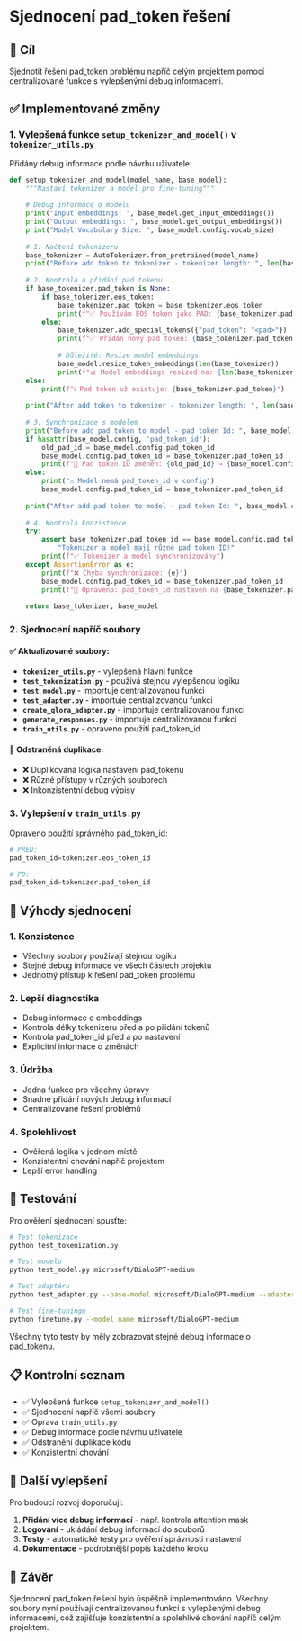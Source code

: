 # Sjednocení pad_token řešení

## 🎯 Cíl

Sjednotit řešení pad_token problému napříč celým projektem pomocí centralizované funkce s vylepšenými debug informacemi.

## ✅ Implementované změny

### 1. **Vylepšená funkce `setup_tokenizer_and_model()` v `tokenizer_utils.py`**

Přidány debug informace podle návrhu uživatele:

```python
def setup_tokenizer_and_model(model_name, base_model):
    """Nastaví tokenizer a model pro fine-tuning"""
    
    # Debug informace o modelu
    print("Input embeddings: ", base_model.get_input_embeddings())
    print("Output embeddings: ", base_model.get_output_embeddings())
    print("Model Vocabulary Size: ", base_model.config.vocab_size)
    
    # 1. Načtení tokenizeru
    base_tokenizer = AutoTokenizer.from_pretrained(model_name)
    print("Before add token to tokenizer - tokenizer length: ", len(base_tokenizer))
    
    # 2. Kontrola a přidání pad tokenu
    if base_tokenizer.pad_token is None:
        if base_tokenizer.eos_token:
            base_tokenizer.pad_token = base_tokenizer.eos_token
            print(f"✅ Používám EOS token jako PAD: {base_tokenizer.pad_token}")
        else:
            base_tokenizer.add_special_tokens({"pad_token": "<pad>"})
            print(f"✅ Přidán nový pad token: {base_tokenizer.pad_token}")
            
            # Důležité: Resize model embeddings
            base_model.resize_token_embeddings(len(base_tokenizer))
            print(f"📊 Model embeddings resized na: {len(base_tokenizer)}")
    else:
        print(f"ℹ️ Pad token už existuje: {base_tokenizer.pad_token}")
    
    print("After add token to tokenizer - tokenizer length: ", len(base_tokenizer))
    
    # 3. Synchronizace s modelem
    print("Before add pad token to model - pad token Id: ", base_model.config.pad_token_id)
    if hasattr(base_model.config, 'pad_token_id'):
        old_pad_id = base_model.config.pad_token_id
        base_model.config.pad_token_id = base_tokenizer.pad_token_id
        print(f"🔄 Pad token ID změněn: {old_pad_id} → {base_model.config.pad_token_id}")
    else:
        print("⚠️ Model nemá pad_token_id v config")
        base_model.config.pad_token_id = base_tokenizer.pad_token_id
    
    print("After add pad token to model - pad token Id: ", base_model.config.pad_token_id)
    
    # 4. Kontrola konzistence
    try:
        assert base_tokenizer.pad_token_id == base_model.config.pad_token_id, \
            "Tokenizer a model mají různé pad token ID!"
        print(f"✅ Tokenizer a model synchronizovány")
    except AssertionError as e:
        print(f"❌ Chyba synchronizace: {e}")
        base_model.config.pad_token_id = base_tokenizer.pad_token_id
        print(f"🔧 Opraveno: pad_token_id nastaven na {base_tokenizer.pad_token_id}")
    
    return base_tokenizer, base_model
```

### 2. **Sjednocení napříč soubory**

#### ✅ **Aktualizované soubory:**

- **`tokenizer_utils.py`** - vylepšená hlavní funkce
- **`test_tokenization.py`** - používá stejnou vylepšenou logiku
- **`test_model.py`** - importuje centralizovanou funkci
- **`test_adapter.py`** - importuje centralizovanou funkci
- **`create_qlora_adapter.py`** - importuje centralizovanou funkci
- **`generate_responses.py`** - importuje centralizovanou funkci
- **`train_utils.py`** - opraveno použití pad_token_id

#### 🔄 **Odstraněná duplikace:**

- ❌ Duplikovaná logika nastavení pad_tokenu
- ❌ Různé přístupy v různých souborech
- ❌ Inkonzistentní debug výpisy

### 3. **Vylepšení v `train_utils.py`**

Opraveno použití správného pad_token_id:

```python
# PŘED:
pad_token_id=tokenizer.eos_token_id

# PO:
pad_token_id=tokenizer.pad_token_id
```

## 🎯 Výhody sjednocení

### 1. **Konzistence**
- Všechny soubory používají stejnou logiku
- Stejné debug informace ve všech částech projektu
- Jednotný přístup k řešení pad_token problému

### 2. **Lepší diagnostika**
- Debug informace o embeddings
- Kontrola délky tokenizeru před a po přidání tokenů
- Kontrola pad_token_id před a po nastavení
- Explicitní informace o změnách

### 3. **Údržba**
- Jedna funkce pro všechny úpravy
- Snadné přidání nových debug informací
- Centralizované řešení problémů

### 4. **Spolehlivost**
- Ověřená logika v jednom místě
- Konzistentní chování napříč projektem
- Lepší error handling

## 🧪 Testování

Pro ověření sjednocení spusťte:

```bash
# Test tokenizace
python test_tokenization.py

# Test modelu
python test_model.py microsoft/DialoGPT-medium

# Test adaptéru
python test_adapter.py --base-model microsoft/DialoGPT-medium --adapter path/to/adapter

# Test fine-tuningu
python finetune.py --model_name microsoft/DialoGPT-medium
```

Všechny tyto testy by měly zobrazovat stejné debug informace o pad_tokenu.

## 📋 Kontrolní seznam

- ✅ Vylepšená funkce `setup_tokenizer_and_model()`
- ✅ Sjednocení napříč všemi soubory
- ✅ Oprava `train_utils.py`
- ✅ Debug informace podle návrhu uživatele
- ✅ Odstranění duplikace kódu
- ✅ Konzistentní chování

## 🚀 Další vylepšení

Pro budoucí rozvoj doporučuji:

1. **Přidání více debug informací** - např. kontrola attention mask
2. **Logování** - ukládání debug informací do souborů
3. **Testy** - automatické testy pro ověření správnosti nastavení
4. **Dokumentace** - podrobnější popis každého kroku

## 📝 Závěr

Sjednocení pad_token řešení bylo úspěšně implementováno. Všechny soubory nyní používají centralizovanou funkci s vylepšenými debug informacemi, což zajišťuje konzistentní a spolehlivé chování napříč celým projektem. 